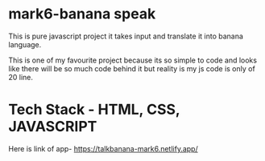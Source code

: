 # mark6-banana speak
 This is pure javascript project it takes input and translate it into banana language.
 
 This is one of my favourite project because its so simple to code and looks like there will be so much code behind it but reality is my js code is only of 20 line.
 
 <h1>Tech Stack - HTML, CSS, JAVASCRIPT </h1>
 
 
 Here is link of app- https://talkbanana-mark6.netlify.app/

